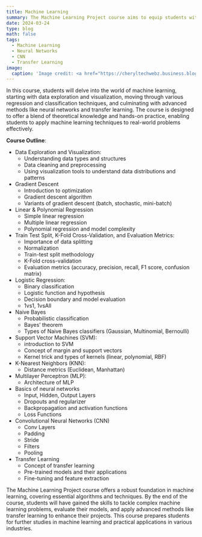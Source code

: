 ```yaml
---
title: Machine Learning
summary: The Machine Learning Project course aims to equip students with the fundamental concepts and practical skills required to develop, evaluate, and deploy machine learning models. This course covers essential topics, from data exploration to advanced techniques like transfer learning, providing a comprehensive understanding of machine learning.
date: 2024-03-24
type: blog
math: false
tags:
  - Machine Learning
  - Neural Networks
  - CNN
  - Transfer Learning
image:
  caption: 'Image credit: <a href="https://cheryltechwebz.business.blog/2024/04/18/unveiling-the-titans-exploring-the-top-machine-learning-companies/" target="_blank">cheryltechwebz</a>'
---
```


In this course, students will delve into the world of machine learning, starting with data exploration and visualization, moving through various regression and classification techniques, and culminating with advanced methods like neural networks and transfer learning. The course is designed to offer a blend of theoretical knowledge and hands-on practice, enabling students to apply machine learning techniques to real-world problems effectively.


**Course Outline**:
- Data Exploration and Visualization:
    - Understanding data types and structures
    - Data cleaning and preprocessing
    - Using visualization tools to understand data distributions and patterns
- Gradient Descent
    - Introduction to optimization
    - Gradient descent algorithm
    - Variants of gradient descent (batch, stochastic, mini-batch)
- Linear & Polynomial Regression
    - Simple linear regression
    - Multiple linear regression
    - Polynomial regression and model complexity
- Train Test Split, K-Fold Cross-Validation, and Evaluation Metrics:
    - Importance of data splitting
    - Normalization
    - Train-test split methodology
    - K-Fold cross-validation
    - Evaluation metrics (accuracy, precision, recall, F1 score, confusion matrix)
- Logistic Regression:
    - Binary classification
    - Logistic function and hypothesis
    - Decision boundary and model evaluation
    - 1vs1, 1vsAll
- Naive Bayes
    - Probabilistic classification
    - Bayes’ theorem
    - Types of Naive Bayes classifiers (Gaussian, Multinomial, Bernoulli)
- Support Vector Machines (SVM):
    - introduction to SVM
    - Concept of margin and support vectors
    - Kernel trick and types of kernels (linear, polynomial, RBF)
- K-Nearest Neighbors (KNN):
    - Distance metrics (Euclidean, Manhattan)
- Multilayer Perceptron (MLP):
    -  Architecture of MLP
- Basics of neural networks
    - Input, Hidden, Output Layers
    - Dropouts and regularizer
    - Backpropagation and activation functions
    - Loss Functions
- Convolutional Neural Networks (CNN)
    - Conv Layers
    - Padding
    - Stride
    - Filters
    - Pooling
- Transfer Learning
    - Concept of transfer learning
    - Pre-trained models and their applications
    - Fine-tuning and feature extraction



The Machine Learning Project course offers a robust foundation in machine learning, covering essential algorithms and techniques. By the end of the course, students will have gained the skills to tackle complex machine learning problems, evaluate their models, and apply advanced methods like transfer learning to enhance their projects. This course prepares students for further studies in machine learning and practical applications in various industries.


<!-- [Hugo Blox Builder](https://hugoblox.com) is designed to give technical content creators a seamless experience. You can focus on the content and the Hugo Blox Builder which this template is built upon handles the rest. -->

<!-- **Embed videos, podcasts, code, LaTeX math, and even test students!**

On this page, you'll find some examples of the types of technical content that can be rendered with Hugo Blox.

## Video

Teach your course by sharing videos with your students. Choose from one of the following approaches:

{{< youtube D2vj0WcvH5c >}}

**Youtube**:

    {{</* youtube w7Ft2ymGmfc */>}}

**Bilibili**:

    {{</* bilibili id="BV1WV4y1r7DF" */>}}

**Video file**

Videos may be added to a page by either placing them in your `assets/media/` media library or in your [page's folder](https://gohugo.io/content-management/page-bundles/), and then embedding them with the _video_ shortcode:

    {{</* video src="my_video.mp4" controls="yes" */>}}

## Podcast

You can add a podcast or music to a page by placing the MP3 file in the page's folder or the media library folder and then embedding the audio on your page with the _audio_ shortcode:

    {{</* audio src="ambient-piano.mp3" */>}}

Try it out:

{{< audio src="ambient-piano.mp3" >}}

## Test students

Provide a simple yet fun self-assessment by revealing the solutions to challenges with the `spoiler` shortcode:

```markdown
{{</* spoiler text="👉 Click to view the solution" */>}}
You found me!
{{</* /spoiler */>}}
```

renders as

{{< spoiler text="👉 Click to view the solution" >}} You found me 🎉 {{< /spoiler >}}

## Math

Hugo Blox Builder supports a Markdown extension for $\LaTeX$ math. You can enable this feature by toggling the `math` option in your `config/_default/params.yaml` file.

To render _inline_ or _block_ math, wrap your LaTeX math with `{{</* math */>}}$...${{</* /math */>}}` or `{{</* math */>}}$$...$${{</* /math */>}}`, respectively.

{{% callout note %}}
We wrap the LaTeX math in the Hugo Blox _math_ shortcode to prevent Hugo rendering our math as Markdown.
{{% /callout %}}

Example **math block**:

```latex
{{</* math */>}}
$$
\gamma_{n} = \frac{ \left | \left (\mathbf x_{n} - \mathbf x_{n-1} \right )^T \left [\nabla F (\mathbf x_{n}) - \nabla F (\mathbf x_{n-1}) \right ] \right |}{\left \|\nabla F(\mathbf{x}_{n}) - \nabla F(\mathbf{x}_{n-1}) \right \|^2}
$$
{{</* /math */>}}
```

renders as

{{< math >}}
$$\gamma_{n} = \frac{ \left | \left (\mathbf x_{n} - \mathbf x_{n-1} \right )^T \left [\nabla F (\mathbf x_{n}) - \nabla F (\mathbf x_{n-1}) \right ] \right |}{\left \|\nabla F(\mathbf{x}_{n}) - \nabla F(\mathbf{x}_{n-1}) \right \|^2}$$
{{< /math >}}

Example **inline math** `{{</* math */>}}$\nabla F(\mathbf{x}_{n})${{</* /math */>}}` renders as {{< math >}}$\nabla F(\mathbf{x}_{n})${{< /math >}}.

Example **multi-line math** using the math linebreak (`\\`):

```latex
{{</* math */>}}
$$f(k;p_{0}^{*}) = \begin{cases}p_{0}^{*} & \text{if }k=1, \\
1-p_{0}^{*} & \text{if }k=0.\end{cases}$$
{{</* /math */>}}
```

renders as

{{< math >}}

$$
f(k;p_{0}^{*}) = \begin{cases}p_{0}^{*} & \text{if }k=1, \\
1-p_{0}^{*} & \text{if }k=0.\end{cases}
$$

{{< /math >}}

## Code

Hugo Blox Builder utilises Hugo's Markdown extension for highlighting code syntax. The code theme can be selected in the `config/_default/params.yaml` file.


    ```python
    import pandas as pd
    data = pd.read_csv("data.csv")
    data.head()
    ```

renders as

```python
import pandas as pd
data = pd.read_csv("data.csv")
data.head()
```

## Inline Images

```go
{{</* icon name="python" */>}} Python
```

renders as

{{< icon name="python" >}} Python

## Did you find this page helpful? Consider sharing it 🙌 -->
